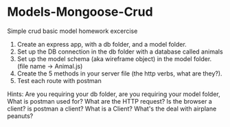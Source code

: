 # Models-Mongoose-Crud
Simple crud basic model homework excercise

1.  Create an express app, with a db folder, and a model folder.
2.  Set up the DB connection in the db folder with a database called animals
3.  Set up the model schema (aka wireframe object) in the model folder.  (file name -> Animal.js)
4.  Create the 5 methods in your server file (the http verbs, what are they?).  
5.  Test each route with postman 



Hints:  Are you requiring your db folder, are you requiring your model folder, What is postman used for? What are the HTTP request?  Is the browser a client? is postman a client? What is a Client? What's the deal with airplane peanuts?
